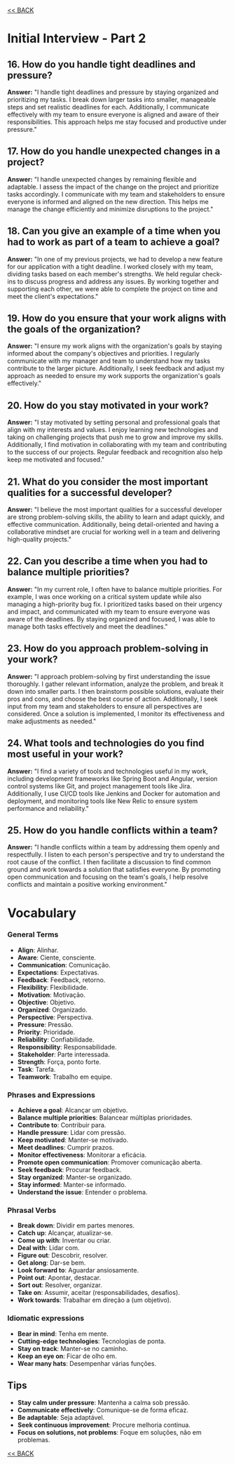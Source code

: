 [<< BACK ](README.md)

# Initial Interview - Part 2

## 16. How do you handle tight deadlines and pressure?
**Answer:**
"I handle tight deadlines and pressure by staying organized and prioritizing my tasks. I break down larger tasks into smaller, manageable steps and set realistic deadlines for each. Additionally, I communicate effectively with my team to ensure everyone is aligned and aware of their responsibilities. This approach helps me stay focused and productive under pressure."

## 17. How do you handle unexpected changes in a project?
**Answer:**
"I handle unexpected changes by remaining flexible and adaptable. I assess the impact of the change on the project and prioritize tasks accordingly. I communicate with my team and stakeholders to ensure everyone is informed and aligned on the new direction. This helps me manage the change efficiently and minimize disruptions to the project."

## 18. Can you give an example of a time when you had to work as part of a team to achieve a goal?
**Answer:**
"In one of my previous projects, we had to develop a new feature for our application with a tight deadline. I worked closely with my team, dividing tasks based on each member's strengths. We held regular check-ins to discuss progress and address any issues. By working together and supporting each other, we were able to complete the project on time and meet the client's expectations."

## 19. How do you ensure that your work aligns with the goals of the organization?
**Answer:**
"I ensure my work aligns with the organization's goals by staying informed about the company's objectives and priorities. I regularly communicate with my manager and team to understand how my tasks contribute to the larger picture. Additionally, I seek feedback and adjust my approach as needed to ensure my work supports the organization's goals effectively."

## 20. How do you stay motivated in your work?
**Answer:**
"I stay motivated by setting personal and professional goals that align with my interests and values. I enjoy learning new technologies and taking on challenging projects that push me to grow and improve my skills. Additionally, I find motivation in collaborating with my team and contributing to the success of our projects. Regular feedback and recognition also help keep me motivated and focused."

## 21. What do you consider the most important qualities for a successful developer?
**Answer:**
"I believe the most important qualities for a successful developer are strong problem-solving skills, the ability to learn and adapt quickly, and effective communication. Additionally, being detail-oriented and having a collaborative mindset are crucial for working well in a team and delivering high-quality projects."

## 22. Can you describe a time when you had to balance multiple priorities?
**Answer:**
"In my current role, I often have to balance multiple priorities. For example, I was once working on a critical system update while also managing a high-priority bug fix. I prioritized tasks based on their urgency and impact, and communicated with my team to ensure everyone was aware of the deadlines. By staying organized and focused, I was able to manage both tasks effectively and meet the deadlines."

## 23. How do you approach problem-solving in your work?
**Answer:**
"I approach problem-solving by first understanding the issue thoroughly. I gather relevant information, analyze the problem, and break it down into smaller parts. I then brainstorm possible solutions, evaluate their pros and cons, and choose the best course of action. Additionally, I seek input from my team and stakeholders to ensure all perspectives are considered. Once a solution is implemented, I monitor its effectiveness and make adjustments as needed."

## 24. What tools and technologies do you find most useful in your work?
**Answer:**
"I find a variety of tools and technologies useful in my work, including development frameworks like Spring Boot and Angular, version control systems like Git, and project management tools like Jira. Additionally, I use CI/CD tools like Jenkins and Docker for automation and deployment, and monitoring tools like New Relic to ensure system performance and reliability."

## 25. How do you handle conflicts within a team?
**Answer:**
"I handle conflicts within a team by addressing them openly and respectfully. I listen to each person's perspective and try to understand the root cause of the conflict. I then facilitate a discussion to find common ground and work towards a solution that satisfies everyone. By promoting open communication and focusing on the team's goals, I help resolve conflicts and maintain a positive working environment."

# Vocabulary

### General Terms
- **Align**: Alinhar.
- **Aware**: Ciente, consciente.
- **Communication**: Comunicação.
- **Expectations**: Expectativas.
- **Feedback**: Feedback, retorno.
- **Flexibility**: Flexibilidade.
- **Motivation**: Motivação.
- **Objective**: Objetivo.
- **Organized**: Organizado.
- **Perspective**: Perspectiva.
- **Pressure**: Pressão.
- **Priority**: Prioridade.
- **Reliability**: Confiabilidade.
- **Responsibility**: Responsabilidade.
- **Stakeholder**: Parte interessada.
- **Strength**: Força, ponto forte.
- **Task**: Tarefa.
- **Teamwork**: Trabalho em equipe.

### Phrases and Expressions
- **Achieve a goal**: Alcançar um objetivo.
- **Balance multiple priorities**: Balancear múltiplas prioridades.
- **Contribute to**: Contribuir para.
- **Handle pressure**: Lidar com pressão.
- **Keep motivated**: Manter-se motivado.
- **Meet deadlines**: Cumprir prazos.
- **Monitor effectiveness**: Monitorar a eficácia.
- **Promote open communication**: Promover comunicação aberta.
- **Seek feedback**: Procurar feedback.
- **Stay organized**: Manter-se organizado.
- **Stay informed**: Manter-se informado.
- **Understand the issue**: Entender o problema.

### Phrasal Verbs
- **Break down**: Dividir em partes menores.
- **Catch up**: Alcançar, atualizar-se.
- **Come up with**: Inventar ou criar.
- **Deal with**: Lidar com.
- **Figure out**: Descobrir, resolver.
- **Get along**: Dar-se bem.
- **Look forward to**: Aguardar ansiosamente.
- **Point out**: Apontar, destacar.
- **Sort out**: Resolver, organizar.
- **Take on**: Assumir, aceitar (responsabilidades, desafios).
- **Work towards**: Trabalhar em direção a (um objetivo).

### Idiomatic expressions
- **Bear in mind**: Tenha em mente.
- **Cutting-edge technologies**: Tecnologias de ponta.
- **Stay on track**: Manter-se no caminho.
- **Keep an eye on**: Ficar de olho em.
- **Wear many hats**: Desempenhar várias funções.

## Tips
- **Stay calm under pressure**: Mantenha a calma sob pressão.
- **Communicate effectively**: Comunique-se de forma eficaz.
- **Be adaptable**: Seja adaptável.
- **Seek continuous improvement**: Procure melhoria contínua.
- **Focus on solutions, not problems**: Foque em soluções, não em problemas.

[<< BACK ](README.md)
